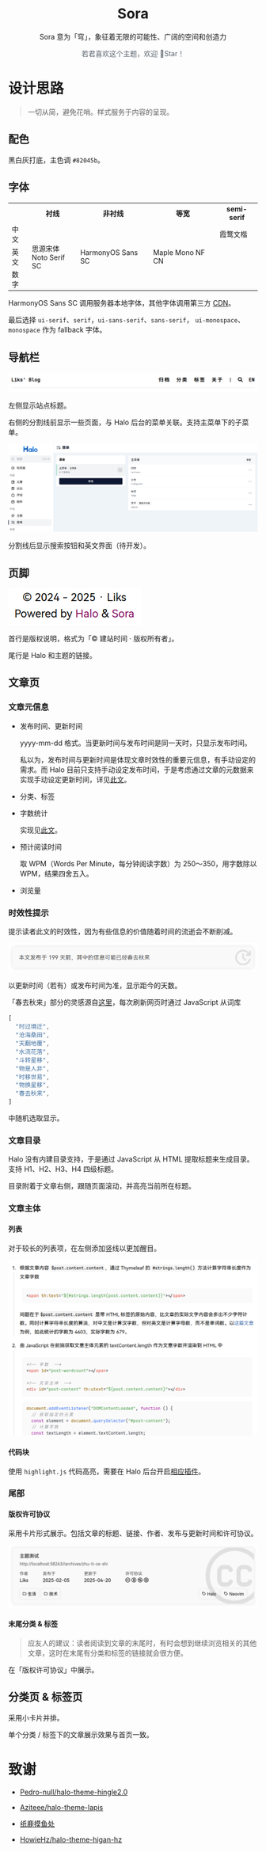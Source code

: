 <h1 align="center">Sora</h1>

<p align="center">Sora 意为「穹」，象征着无限的可能性、广阔的空间和创造力<p>

<p align="center" style="color: #59636e;">若君喜欢这个主题，欢迎 🌟Star！</p>

# 设计思路

> 一切从简，避免花哨。样式服务于内容的呈现。

## 配色

黑白灰打底，主色调 `#82045b`。

## 字体

<table>
  <tr>
    <th></th>
    <th>衬线</th>
    <th>非衬线</th>
    <th>等宽</th>
    <th>semi-serif</th>
  </tr>
  <tr>
    <td>中文</td>
    <td rowspan=3>思源宋体<br />Noto Serif SC</td>
    <td rowspan=3>HarmonyOS Sans SC</td>
    <td rowspan=3>Maple Mono NF CN</td>
    <td>霞鹜文楷</td>
  </tr>
  <tr>
    <td>英文</td>
    <td></td>
  </tr>
  <tr>
    <td>数字</td>
    <td></td>
  </tr>
</table>

HarmonyOS Sans SC 调用服务器本地字体，其他字体调用第三方 [CDN](https://fonts.zeoseven.com/)。

最后选择 `ui-serif`、`serif`，`ui-sans-serif`、`sans-serif`， `ui-monospace`、`monospace` 作为 fallback 字体。

## 导航栏

![](/docs/image5.png)

左侧显示站点标题。

右侧的分割线前显示一些页面，与 Halo 后台的菜单关联。支持主菜单下的子菜单。

![](/docs/image6.png)

分割线后显示搜索按钮和英文界面（待开发）。

## 页脚

![](/docs/image2.png)

首行是版权说明，格式为「© 建站时间 · 版权所有者」。

尾行是 Halo 和主题的链接。

## 文章页

### 文章元信息

* 发布时间、更新时间

  yyyy-mm-dd 格式。当更新时间与发布时间是同一天时，只显示发布时间。

  私以为，发布时间与更新时间是体现文章时效性的重要元信息，有手动设定的需求。而 Halo 目前只支持手动设定发布时间，于是考虑通过文章的元数据来实现手动设定更新时间，详见[此文](https://blog.liks.space/archives/1743607499692)。
* 分类、标签
* 字数统计

  实现见[此文](https://blog.liks.space/archives/1744278269316)。
* 预计阅读时间

  取 WPM（Words Per Minute，每分钟阅读字数）为 250～350，用字数除以 WPM，结果四舍五入。
* 浏览量

### 时效性提示

提示读者此文的时效性，因为有些信息的价值随着时间的流逝会不断削减。

![](/docs/image4.png)

以更新时间（若有）或发布时间为准，显示距今的天数。

「春去秋来」部分的灵感源自[这里](https://ld246.com/article/1610896675951)，每次刷新网页时通过 JavaScript 从词库

```javascript
[
  "时过境迁",
  "沧海桑田",
  "天翻地覆",
  "水流花落",
  "斗转星移",
  "物是人非",
  "时移世易",
  "物换星移",
  "春去秋来",
]
```

中随机选取显示。

### 文章目录

Halo 没有内建目录支持，于是通过 JavaScript 从 HTML 提取标题来生成目录。支持 H1、H2、H3、H4 四级标题。

目录附着于文章右侧，跟随页面滚动，并高亮当前所在标题。

### 文章主体

#### 列表

对于较长的列表项，在左侧添加竖线以更加醒目。

![](/docs/image1.png)

#### 代码块

使用 `highlight.js` 代码高亮，需要在 Halo 后台开启[相应插件](https://www.halo.run/store/apps/app-sqpgf)。

### 尾部

#### 版权许可协议

采用卡片形式展示。包括文章的标题、链接、作者、发布与更新时间和许可协议。

![](/docs/image3.png)

#### 末尾分类 & 标签

> 应友人的建议：读者阅读到文章的末尾时，有时会想到继续浏览相关的其他文章，这时在末尾有分类和标签的链接就会很方便。

在「版权许可协议」中展示。

## 分类页 & 标签页

采用小卡片并排。

单个分类 / 标签下的文章展示效果与首页一致。

# 致谢

- [Pedro-null/halo-theme-hingle2.0](https://github.com/Pedro-null/halo-theme-hingle2.0)

- [Aziteee/halo-theme-lapis](https://github.com/Aziteee/halo-theme-lapis)

- [纸鹿摸鱼处](https://blog.zhilu.cyou/)

- [HowieHz/halo-theme-higan-hz](https://github.com/HowieHz/halo-theme-higan-hz)
